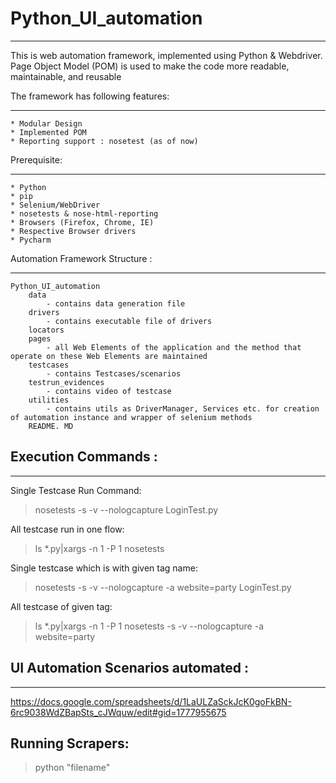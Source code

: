 # Python_UI_automation
********************

This is web automation framework, implemented using Python & Webdriver. Page Object Model (POM) is used to make the code more readable, maintainable, and reusable

The framework has following features:
******************************************

	* Modular Design
	* Implemented POM 
	* Reporting support : nosetest (as of now)

Prerequisite:
*********************	

	* Python
	* pip
	* Selenium/WebDriver
	* nosetests & nose-html-reporting
	* Browsers (Firefox, Chrome, IE)
	* Respective Browser drivers
	* Pycharm
	
Automation Framework Structure :
*********************************

	Python_UI_automation 
		data
			- contains data generation file
		drivers
			- contains executable file of drivers
		locators
		pages
			- all Web Elements of the application and the method that operate on these Web Elements are maintained
		testcases
			- contains Testcases/scenarios
		testrun_evidences
			- contains video of testcase
		utilities
			- contains utils as DriverManager, Services etc. for creation of automation instance and wrapper of selenium methods
		README.	MD
		
## Execution Commands :
*********************************

Single Testcase Run Command:
> nosetests -s -v --nologcapture LoginTest.py

All testcase run in one flow:
> ls *.py|xargs -n 1 -P 1 nosetests 

Single testcase which is with given tag name:
> nosetests -s -v --nologcapture -a website=party LoginTest.py

All testcase of given tag:
> ls *.py|xargs -n 1 -P 1 nosetests -s -v --nologcapture -a website=party

		
## UI Automation Scenarios automated :
*****************************************

https://docs.google.com/spreadsheets/d/1LaULZaSckJcK0goFkBN-6rc9038WdZBapSts_cJWquw/edit#gid=1777955675

## Running Scrapers:
> python "filename"
